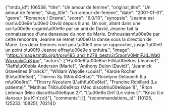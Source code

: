 {"tmdb_id": 106538, "title": "Un amour de femme", "original_title": "Un amour de femme", "slug_title": "un-amour-de-femme", "date": "2001-01-01", "genre": "Romance / Drame", "score": "6.0/10", "synopsis": "Jeanne est mari\u00e9e \u00e0 David depuis 8 ans. Un soir, allant dans une soir\u00e9e organis\u00e9e par un ami de David, Jeanne fait la connaissance d'une danseuse du nom de Marie. Enthousiasm\u00e9e par cette rencontre, Jeanne se remet \u00e0 la danse sous la direction de Marie. Les deux femmes vont peu \u00e0 peu se rapprocher, jusqu'\u00e0 un point o\u00f9 Jeanne effray\u00e9e s'enfuira.", "image": "https://image.tmdb.org/t/p/w185_and_h278_bestv2/5raonV0MnlFJdJWa0WuxnalxCq8.jpg", "actors": ["H\u00e9l\u00e8ne Filli\u00e8res (Jeanne)", "Raffa\u00ebla Anderson (Marie)", "Anthony Delon (David)", "Jeannick Gravelines (Franck)", "William Wayolle (Louis)", "Karole Rocher (Elo\u00efse)", "Thierno Sy (Mo\u00efse)", "Roselyne Delpuech (La m\u00e8re)", "Thierry Nzeutem (L'athl\u00e8te)", "Francine Robillard (La patiente)", "Mathias Thib\u00e9rioz (Mec discoth\u00e8que 1)", "Riton Liebman (Mec discoth\u00e8que 2)", "L\u00e9o Drif (Le videur)", "Knzo (Le danseur (as K'n'zo))"], "comments": [], "recommandations_id": [10125, 125233, 108251, 70214]}